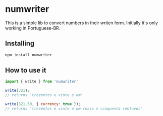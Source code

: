 # numwriter

This is a simple lib to convert numbers in their writen form.
Initially it's only working in Portuguese-BR.

## Installing

```bash
npm install numwriter
```


## How to use it

```js
import { write } from 'numwriter'

write(321);
// returns 'trezentos e vinte e um'

write(321.50, { currency: true });
// returns 'trezentos e vinte e um reais e cinquenta centavos'
```
